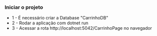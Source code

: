 ### Iniciar o projeto 

- 1 - É necessário criar a Database "CarrinhoDB"
- 2 - Rodar a aplicação com dotnet run
- 3 - Acessar a rota http://localhost:5042/CarrinhoPage no navegador
